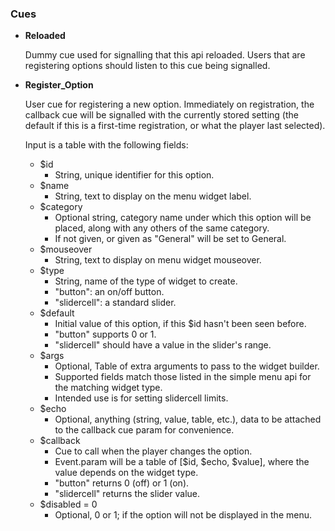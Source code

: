 
###  Cues

* **Reloaded**
  
  Dummy cue used for signalling that this api reloaded. Users that are registering options should listen to this cue being signalled.
      
* **Register_Option**
  
  User cue for registering a new option. Immediately on registration, the callback cue will be signalled with the currently stored setting (the default if this is a first-time registration, or what the player last selected).
        
  Input is a table with the following fields:
  * $id
    - String, unique identifier for this option.
  * $name
    - String, text to display on the menu widget label.
  * $category
    - Optional string, category name under which this option will be placed, along with any others of the same category.
    - If not given, or given as "General" will be set to General.
  * $mouseover
    - String, text to display on menu widget mouseover.
  * $type
    - String, name of the type of widget to create.
    - "button": an on/off button.
    - "slidercell": a standard slider.
  * $default
    - Initial value of this option, if this $id hasn't been seen before.
    - "button" supports 0 or 1.
    - "slidercell" should have a value in the slider's range.
  * $args
    - Optional, Table of extra arguments to pass to the widget builder.
    - Supported fields match those listed in the simple menu api for the matching widget type.
    - Intended use is for setting slidercell limits.
  * $echo
    - Optional, anything (string, value, table, etc.), data to be attached to the callback cue param for convenience.
  * $callback
    - Cue to call when the player changes the option.
    - Event.param will be a table of [$id, $echo, $value], where the value depends on the widget type.
    - "button" returns 0 (off) or 1 (on).
    - "slidercell" returns the slider value.
  * $disabled = 0
    - Optional, 0 or 1; if the option will not be displayed in the menu.
      